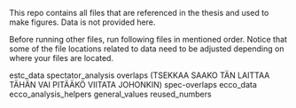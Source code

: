 This repo contains all files that are referenced in the thesis and used to make figures.
Data is not provided here. 

Before running other files, run following files in mentioned order. 
Notice that some of the file locations related to data need to be adjusted depending on where your files are located.

estc_data
spectator_analysis
overlaps (TSEKKAA SAAKO TÄN LAITTAA TÄHÄN VAI PITÄÄKÖ VIITATA JOHONKIN)
spec-overlaps
ecco_data
ecco_analysis_helpers
general_values
reused_numbers